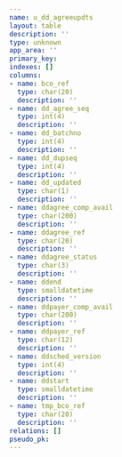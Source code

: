 ```yaml
---
name: u_dd_agreeupdts
layout: table
description: ''
type: unknown
app_area: ''
primary_key: 
indexes: []
columns:
- name: bco_ref
  type: char(20)
  description: ''
- name: dd_agree_seq
  type: int(4)
  description: ''
- name: dd_batchno
  type: int(4)
  description: ''
- name: dd_dupseq
  type: int(4)
  description: ''
- name: dd_updated
  type: char(1)
  description: ''
- name: ddagree_comp_avail
  type: char(200)
  description: ''
- name: ddagree_ref
  type: char(20)
  description: ''
- name: ddagree_status
  type: char(3)
  description: ''
- name: ddend
  type: smalldatetime
  description: ''
- name: ddpayer_comp_avail
  type: char(200)
  description: ''
- name: ddpayer_ref
  type: char(12)
  description: ''
- name: ddsched_version
  type: int(4)
  description: ''
- name: ddstart
  type: smalldatetime
  description: ''
- name: tmp_bco_ref
  type: char(20)
  description: ''
relations: []
pseudo_pk: 
---
```


